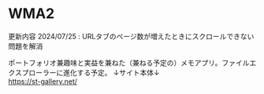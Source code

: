 # WMA2

更新内容
2024/07/25 : URLタブのページ数が増えたときにスクロールできない問題を解消

ポートフォリオ兼趣味と実益を兼ねた（兼ねる予定の）メモアプリ。ファイルエクスプローラーに進化する予定。
↓サイト本体↓  
https://st-gallery.net/

